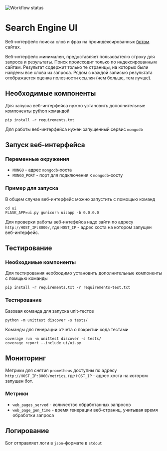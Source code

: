 ![Workflow status](https://github.com/lburinov73/search_engine_ui/actions/workflows/build-and-test.yml/badge.svg)

# Search Engine UI

Веб-интерфейс поиска слов и фраз на проиндексированных [ботом](https://github.com/express42/search_engine_crawler) сайтах.

Веб-интерфейс минимален, предоставляет пользователю строку для запроса и результаты. Поиск происходит только по индексированным сайтам. Результат содержит только те страницы, на которых были найдены все слова из запроса. Рядом с каждой записью результата отображается оценка полезности ссылки (чем больше, тем лучше).

## Необходимые компоненты
Для запуска веб-интерфейса нужно установить дополнительные компоненты python командой
```
pip install -r requirements.txt
```

Для работы веб-интерфейса нужен запущенный сервис `mongodb`

## Запуск веб-интерфейса
### Переменные окружения
* `MONGO` - адрес `mongodb`-хоста
* `MONGO_PORT` - порт для подключения к `mongodb`-хосту

### Пример для запуска
В общем случае веб-интерфейс можно запустить с помощью команд
```
cd ui
FLASK_APP=ui.py gunicorn ui:app -b 0.0.0.0
```

Для проверки работы веб-интефейса надо зайти по адресу `http://HOST_IP:8000/`, где `HOST_IP` - адрес хоста на котором запущен веб-интерфейс.

## Тестирование
### Необходимые компоненты
Для тестирования необходимо установить дополнительные компоненты с помщью команды
```
pip install -r requirements.txt -r requirements-test.txt
```

### Тестирование
Базовая команда для запуска unit-тестов
```
python -m unittest discover -s tests/
```

Команды для генерации отчета о покрытии кода тестами
```
coverage run -m unittest discover -s tests/
coverage report --include ui/ui.py
```

## Мониторинг
Метрики для снятия `prometheus` доступны по адресу `http://HOST_IP:8000/metrics`, где `HOST_IP` - адрес хоста на котором запущен бот.

### Метрики
* `web_pages_served` - количество обработанных запросов
* `web_page_gen_time` - время генерации веб-страниц, учитывая время обработки запроса

## Логирование
Бот отправляет логи в `json`-формате в `stdout`
